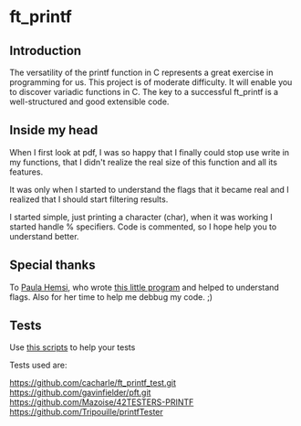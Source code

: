 # ft_printf

## Introduction

The versatility of the printf function in C represents a great exercise in programming for us. This project is of moderate difficulty. It will enable you to discover variadic functions in C. The key to a successful ft_printf is a well-structured and good extensible code.

## Inside my head

When I first look at pdf, I was so happy that I finally could stop use write in my functions, that I didn't realize the real size of this function and all its features.

It was only when I started to understand the flags that it became real and I realized that I should start filtering results.

I started simple, just printing a character (char), when it was working I started handle % specifiers. Code is commented, so I hope help you to understand better.

## Special thanks

To <a href="https://github.com/paulahemsi">Paula Hemsi</a>, who wrote <a href="https://github.com/paulahemsi/ft_printf/blob/main/tests/understanding_printf_flags.c">this little program</a> and helped to understand flags. Also for her time to help me debbug my code. ;)

## Tests
Use <a href="https://github.com/Tucapulcinelli/ft_printf/blob/main/script_printf.txt">this scripts</a> to help your tests


Tests used are:

https://github.com/cacharle/ft_printf_test.git
https://github.com/gavinfielder/pft.git
https://github.com/Mazoise/42TESTERS-PRINTF
https://github.com/Tripouille/printfTester
